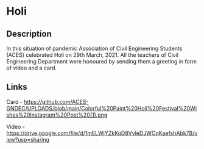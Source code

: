 # Holi

## Description
In this situation of pandemic Association of Civil Engineering Students (ACES) celebrated Holi on 29th March, 2021. All the teachers of Civil Engineering Department were honoured by sending them a greeting in form of video and a card.

## Links

Card - https://github.com/ACES-GNDEC/UPLOADS/blob/main/Colorful%20Paint%20Holi%20Festival%20Wishes%20Instagram%20Post%20(1).png

Video - https://drive.google.com/file/d/1mELWjYZkKqD8VvleDJWCqKaefshAbk7B/view?usp=sharing
